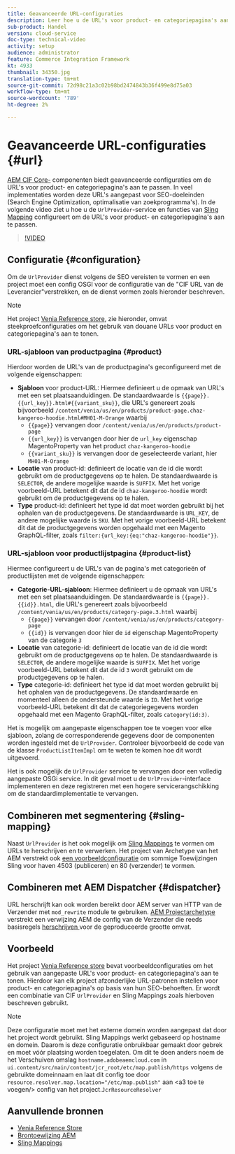 ```yaml
---
title: Geavanceerde URL-configuraties
description: Leer hoe u de URL's voor product- en categoriepagina's aanpast. Hiermee kunnen implementaties URL's optimaliseren voor zoekprogramma's en detectie bevorderen.
sub-product: Handel
version: cloud-service
doc-type: technical-video
activity: setup
audience: administrator
feature: Commerce Integration Framework
kt: 4933
thumbnail: 34350.jpg
translation-type: tm+mt
source-git-commit: 72d98c21a3c02b98bd2474843b36f499e8d75a03
workflow-type: tm+mt
source-wordcount: '789'
ht-degree: 2%

---
```



# Geavanceerde URL-configuraties {#url}

[AEM CIF Core-](https://github.com/adobe/aem-core-cif-components) componenten biedt geavanceerde configuraties om de URL&#39;s voor product- en categoriepagina&#39;s aan te passen. In veel implementaties worden deze URL&#39;s aangepast voor SEO-doeleinden (Search Engine Optimization, optimalisatie van zoekprogramma&#39;s).  In de volgende video ziet u hoe u de `UrlProvider`-service en functies van [Sling Mapping](https://sling.apache.org/documentation/the-sling-engine/mappings-for-resource-resolution.html) configureert om de URL&#39;s voor product- en categoriepagina&#39;s aan te passen.

>[!VIDEO](https://video.tv.adobe.com/v/34350/?quality=12)

## Configuratie {#configuration}

Om de `UrlProvider` dienst volgens de SEO vereisten te vormen en een project moet een config OSGI voor de configuratie van de &quot;CIF URL van de Leverancier&quot;verstrekken, en de dienst vormen zoals hieronder beschreven.

>[!NOTE]
>
> Het project [Venia Reference store](https://github.com/adobe/aem-cif-guides-venia), zie hieronder, omvat steekproefconfiguraties om het gebruik van douane URLs voor product en categoriepagina&#39;s aan te tonen.

### URL-sjabloon van productpagina {#product}

Hierdoor worden de URL&#39;s van de productpagina&#39;s geconfigureerd met de volgende eigenschappen:

* **Sjabloon** voor product-URL: Hiermee definieert u de opmaak van URL&#39;s met een set plaatsaanduidingen. De standaardwaarde is `{{page}}.{{url_key}}.html#{{variant_sku}}`, die URL&#39;s genereert zoals bijvoorbeeld `/content/venia/us/en/products/product-page.chaz-kangeroo-hoodie.html#MH01-M-Orange` waarbij
   * `{{page}}` vervangen door  `/content/venia/us/en/products/product-page`
   * `{{url_key}}` is vervangen door hier de  `url_key` eigenschap MagentoProperty van het product  `chaz-kangeroo-hoodie`
   * `{{variant_sku}}` is vervangen door de geselecteerde variant, hier  `MH01-M-Orange`
* **Locatie** van product-id: definieert de locatie van de id die wordt gebruikt om de productgegevens op te halen. De standaardwaarde is `SELECTOR`, de andere mogelijke waarde is `SUFFIX`. Met het vorige voorbeeld-URL betekent dit dat de id `chaz-kangeroo-hoodie` wordt gebruikt om de productgegevens op te halen.
* **Type** product-id: definieert het type id dat moet worden gebruikt bij het ophalen van de productgegevens. De standaardwaarde is `URL_KEY`, de andere mogelijke waarde is `SKU`. Met het vorige voorbeeld-URL betekent dit dat de productgegevens worden opgehaald met een Magento GraphQL-filter, zoals `filter:{url_key:{eq:"chaz-kangeroo-hoodie"}}`.

### URL-sjabloon voor productlijstpagina {#product-list}

Hiermee configureert u de URL&#39;s van de pagina&#39;s met categorieën of productlijsten met de volgende eigenschappen:

* **Categorie-URL-sjabloon**: Hiermee definieert u de opmaak van URL&#39;s met een set plaatsaanduidingen. De standaardwaarde is `{{page}}.{{id}}.html`, die URL&#39;s genereert zoals bijvoorbeeld `/content/venia/us/en/products/category-page.3.html` waarbij
   * `{{page}}` vervangen door  `/content/venia/us/en/products/category-page`
   * `{{id}}` is vervangen door hier de  `id` eigenschap MagentoProperty van de categorie  `3`
* **Locatie** van categorie-id: definieert de locatie van de id die wordt gebruikt om de productgegevens op te halen. De standaardwaarde is `SELECTOR`, de andere mogelijke waarde is `SUFFIX`. Met het vorige voorbeeld-URL betekent dit dat de id `3` wordt gebruikt om de productgegevens op te halen.
* **Type** categorie-id: definieert het type id dat moet worden gebruikt bij het ophalen van de productgegevens. De standaardwaarde en momenteel alleen de ondersteunde waarde is `ID`. Met het vorige voorbeeld-URL betekent dit dat de categoriegegevens worden opgehaald met een Magento GraphQL-filter, zoals `category(id:3)`.

Het is mogelijk om aangepaste eigenschappen toe te voegen voor elke sjabloon, zolang de corresponderende gegevens door de componenten worden ingesteld met de `UrlProvider`. Controleer bijvoorbeeld de code van de klasse `ProductListItemImpl` om te weten te komen hoe dit wordt uitgevoerd.

Het is ook mogelijk de `UrlProvider` service te vervangen door een volledig aangepaste OSGi service. In dit geval moet u de `UrlProvider`-interface implementeren en deze registreren met een hogere servicerangschikking om de standaardimplementatie te vervangen.

## Combineren met segmentering {#sling-mapping}

Naast `UrlProvider` is het ook mogelijk om [Sling Mappings](https://sling.apache.org/documentation/the-sling-engine/mappings-for-resource-resolution.html) te vormen om URLs te herschrijven en te verwerken. Het project van Archetype van het AEM verstrekt ook [een voorbeeldconfiguratie](https://github.com/adobe/aem-cif-project-archetype/tree/master/src/main/archetype/samplecontent/src/main/content/jcr_root/etc/map.publish) om sommige Toewijzingen Sling voor haven 4503 (publiceren) en 80 (verzender) te vormen.

## Combineren met AEM Dispatcher {#dispatcher}

URL herschrijft kan ook worden bereikt door AEM server van HTTP van de Verzender met `mod_rewrite` module te gebruiken. [AEM Projectarchetype](https://github.com/adobe/aem-project-archetype) verstrekt een verwijzing AEM de config van de Verzender die reeds basisregels [herschrijven ](https://github.com/adobe/aem-project-archetype/tree/master/src/main/archetype/dispatcher.cloud) voor de geproduceerde grootte omvat.

## Voorbeeld

Het project [Venia Reference store](https://github.com/adobe/aem-cif-guides-venia) bevat voorbeeldconfiguraties om het gebruik van aangepaste URL&#39;s voor product- en categoriepagina&#39;s aan te tonen. Hierdoor kan elk project afzonderlijke URL-patronen instellen voor product- en categoriepagina&#39;s op basis van hun SEO-behoeften. Er wordt een combinatie van CIF `UrlProvider` en Sling Mappings zoals hierboven beschreven gebruikt.

>[!NOTE]
>
>Deze configuratie moet met het externe domein worden aangepast dat door het project wordt gebruikt. Sling Mappings werkt gebaseerd op hostname en domein. Daarom is deze configuratie onbruikbaar gemaakt door gebrek en moet vóór plaatsing worden toegelaten. Om dit te doen anders noem de het Verschuiven omslag `hostname.adobeaemcloud.com` in `ui.content/src/main/content/jcr_root/etc/map.publish/https` volgens de gebruikte domeinnaam en laat dit config toe door `resource.resolver.map.location="/etc/map.publish"` aan &lt;a3 toe te voegen/> config van het project.`JcrResourceResolver`

## Aanvullende bronnen

* [Venia Reference Store](https://github.com/adobe/aem-cif-guides-venia)
* [Brontoewijzing AEM](https://docs.adobe.com/content/help/en/experience-manager-65/deploying/configuring/resource-mapping.html)
* [Sling Mappings](https://sling.apache.org/documentation/the-sling-engine/mappings-for-resource-resolution.html)
